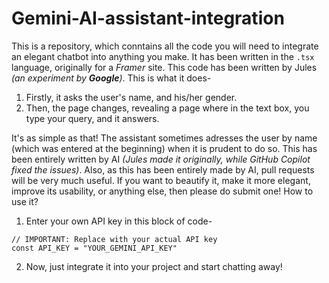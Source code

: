 # Gemini-AI-assistant-integration #
This is a repository, which conntains all the code you will need to integrate an elegant chatbot into anything you make. It has been written in the `.tsx` language, originally for a *Framer* site. This code has been written by Jules *(an experiment by **Google**)*. This is what it does-
1) Firstly, it asks the user's name, and his/her gender.
2) Then, the page changes, revealing a page where in the text box, you type your query, and it answers.

It's as simple as that! The assistant sometimes adresses the user by name (which was entered at the beginning) when it is prudent to do so. This has been entirely written by AI *(Jules made it originally, while GitHub Copilot fixed the issues)*. Also, as this has been entirely made by AI, pull requests will be very much useful. If you want to beautify it, make it more elegant, improve its usability, or anything else, then please do submit one!
How to use it?
1) Enter your own API key in this block of code-
```tsx
// IMPORTANT: Replace with your actual API key
const API_KEY = "YOUR_GEMINI_API_KEY"
```
2) Now, just integrate it into your project and start chatting away!
